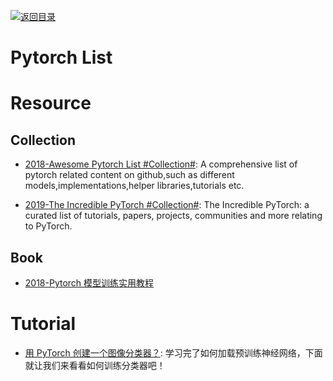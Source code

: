 [![返回目录](https://user-images.githubusercontent.com/5803001/38079637-ff0abcf0-3371-11e8-9b76-ad651620afc7.jpg)](https://github.com/wx-chevalier/Awesome-Lists)

# Pytorch List

# Resource

## Collection

- [2018-Awesome Pytorch List #Collection#](https://github.com/bharathgs/Awesome-pytorch-list): A comprehensive list of pytorch related content on github,such as different models,implementations,helper libraries,tutorials etc.

- [2019-The Incredible PyTorch #Collection#](https://github.com/ritchieng/the-incredible-pytorch): The Incredible PyTorch: a curated list of tutorials, papers, projects, communities and more relating to PyTorch.

## Book

- [2018-Pytorch 模型训练实用教程](https://github.com/tensor-yu/PyTorch_Tutorial)

# Tutorial

- [用 PyTorch 创建一个图像分类器？](https://zhuanlan.zhihu.com/p/52838751): 学习完了如何加载预训练神经网络，下面就让我们来看看如何训练分类器吧！
